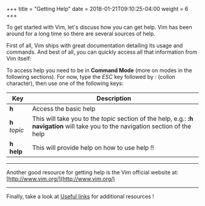 +++
title = "Getting Help"
date =  2018-01-21T09:10:25-04:00
weight = 6
+++

To get started with Vim, let's discuss how you can get help. Vim has been around for a long time so there are several sources of help.

First of all, Vim ships with great documentation detailing its usage and commands. And best of all, you can quickly access all that information from Vim itself:

To access help you need to be in **Command Mode** (more on modes in the following sections). For now, type the *ESC* key followed by *:* (collon character), then use one of the following keys:

| Key          | Description   																											|
|--------------|--------------------------------------------------------------------|
| **h** | Access the basic help |
| **h** *topic* | This will take you to the *topic* section of the help, e.g.: **:h navigation** will take you to the navigation section of the help |
| **h help** | This will provide help on how to use help !! |

------------

Another good resource for getting help is the Vim official website at: [http://www.vim.org/](http://www.vim.org/)

------------

Finally, take a look at [Useful links](/links) for additional resources !
